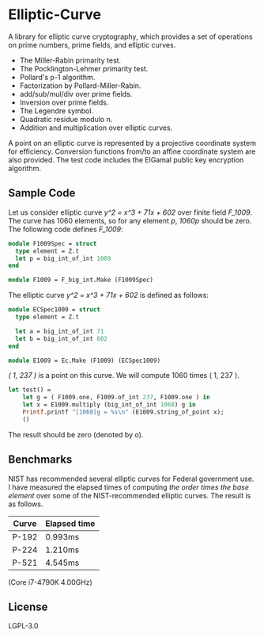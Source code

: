 # Elliptic-Curve

A library for elliptic curve cryptography, which
provides a set of operations on
prime numbers, prime fields, and elliptic curves.
* The Miller-Rabin primarity test.
* The Pocklington-Lehmer primarity test.
* Pollard's p-1 algorithm.
* Factorization by Pollard-Miller-Rabin.
* add/sub/mul/div over prime fields.
* Inversion over prime fields.
* The Legendre symbol.
* Quadratic residue modulo n.
* Addition and multiplication over elliptic curves.

A point on an elliptic curve is represented by a projective coordinate system for efficiency.
Conversion functions from/to an affine coordinate system are also provided.
The test code includes the ElGamal public key encryption algorithm.

## Sample Code

Let us consider elliptic curve <i>y^2 = x^3 + 71x + 602</i> over finite field <i>F_1009</i>.
The curve has 1060 elements, so
for any element <i>p</i>, <i>1060p</i> should be zero.
The following code defines <i>F_1009</i>:

```ocaml
module F1009Spec = struct
  type element = Z.t
  let p = big_int_of_int 1009
end

module F1009 = F_big_int.Make (F1009Spec)
```

The elliptic curve <i>y^2 = x^3 + 71x + 602</i> is defined as follows:

```ocaml
module ECSpec1009 = struct
  type element = Z.t

  let a = big_int_of_int 71
  let b = big_int_of_int 602
end

module E1009 = Ec.Make (F1009) (ECSpec1009)
```

<i>( 1, 237 )</i> is a point on this curve.
We will compute 1060 times ( 1, 237 ).

```ocaml
let test() =
    let g = ( F1009.one, F1009.of_int 237, F1009.one ) in
    let x = E1009.multiply (big_int_of_int 1060) g in
    Printf.printf "[1060]g = %s\n" (E1009.string_of_point x);
    ()
```

The result should be zero (denoted by o).

## Benchmarks

NIST has recommended several elliptic curves
for Federal government use.
I have measured the elapsed times of
computing <i>the order times the base element</i>
over some of the NIST-recommended elliptic curves.
The result is as follows.

| Curve | Elapsed time |
|-------|--------------|
| P-192 | 0.993ms      |
| P-224 | 1.210ms      |
| P-521 | 4.545ms      |
(Core i7-4790K 4.00GHz)

## License

LGPL-3.0
